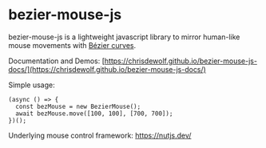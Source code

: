 # bezier-mouse-js
bezier-mouse-js is a lightweight javascript library to mirror human-like mouse movements with [Bézier curves](https://en.wikipedia.org/wiki/B%C3%A9zier_curve).

Documentation and Demos: [https://chrisdewolf.github.io/bezier-mouse-js-docs/](https://chrisdewolf.github.io/bezier-mouse-js-docs/)

Simple usage:
```
(async () => {
  const bezMouse = new BezierMouse();
  await bezMouse.move([100, 100], [700, 700]);
})();
```

Underlying mouse control framework:
https://nutjs.dev/
